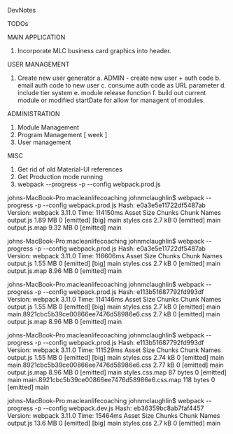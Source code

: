 DevNotes

TODOs

MAIN APPLICATION
1. Incorporate MLC business card graphics into header.

USER MANAGEMENT
1. Create new user generator
    a. ADMIN - create new user + auth code
    b. email auth code to new user
    c. consume auth code as URL parameter
    d. include tier system
    e. module release function
    f. build out current module or modified startDate for allow for managent of modules.

ADMINISTRATION
1. Module Management
2. Program Management [ week ]
3. User management

MISC
1. Get rid of old Material-UI references
2. Get Production mode running
3. webpack --progress -p --config webpack.prod.js

johns-MacBook-Pro:macleanlifecoaching johnmclaughlin$ webpack --progress -p --config webpack.prod.js
Hash: e0a3e5e11722df5487ab
Version: webpack 3.11.0
Time: 114150ms
        Asset     Size  Chunks                    Chunk Names
    output.js  1.89 MB       0  [emitted]  [big]  main
   styles.css   2.7 kB       0  [emitted]         main
output.js.map  9.32 MB       0  [emitted]         main

johns-MacBook-Pro:macleanlifecoaching johnmclaughlin$ webpack --progress -p --config webpack.prod.js
Hash: e0a3e5e11722df5487ab
Version: webpack 3.11.0
Time: 116606ms
        Asset     Size  Chunks                    Chunk Names
    output.js  1.55 MB       0  [emitted]  [big]  main
   styles.css   2.7 kB       0  [emitted]         main
output.js.map  8.96 MB       0  [emitted]         main

johns-MacBook-Pro:macleanlifecoaching johnmclaughlin$ webpack --progress -p --config webpack.prod.js
Hash: e113b51687792fd993df
Version: webpack 3.11.0
Time: 114146ms
                                    Asset     Size  Chunks                    Chunk Names
                                output.js  1.55 MB       0  [emitted]  [big]  main
                               styles.css   2.7 kB       0  [emitted]         main
main.8921cbc5b39ce00866ee7476d58986e6.css   2.7 kB       0  [emitted]         main
                            output.js.map  8.96 MB       0  [emitted]         main

johns-MacBook-Pro:macleanlifecoaching johnmclaughlin$ webpack --progress -p --config webpack.prod.js
Hash: e113b51687792fd993df
Version: webpack 3.11.0
Time: 111529ms
                                        Asset       Size  Chunks                    Chunk Names
                                    output.js    1.55 MB       0  [emitted]  [big]  main
                                   styles.css    2.74 kB       0  [emitted]         main
    main.8921cbc5b39ce00866ee7476d58986e6.css    2.77 kB       0  [emitted]         main
                                output.js.map    8.96 MB       0  [emitted]         main
                               styles.css.map   87 bytes       0  [emitted]         main
main.8921cbc5b39ce00866ee7476d58986e6.css.map  118 bytes       0  [emitted]         main

johns-MacBook-Pro:macleanlifecoaching johnmclaughlin$ webpack --progress -p --config webpack.dev.js
Hash: eb36359bc8ab7faf4457
Version: webpack 3.11.0
Time: 15464ms
     Asset     Size  Chunks                    Chunk Names
 output.js  13.6 MB       0  [emitted]  [big]  main
styles.css   2.7 kB       0  [emitted]         main